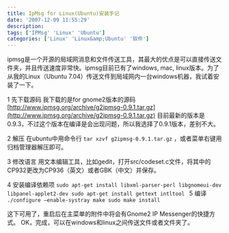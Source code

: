 ```yaml
---
title: IpMsg for Linux(Ubuntu)安装手记
date: '2007-12-09 11:55:29'
description: 
tags: ['IPMsg' 'Linux' 'Ubuntu']
categories: ['Linux' 'Linux&amp;Ubuntu' '软件']
---
```


ipmsg是一个开源的局域网消息和文件传送工具，其最大的优点是可以直接传送文件夹，并且传送速度非常快。ipmsg目前已有了windows, mac, linux版本。为了从我的Linux（Ubuntu 7.04）传送文件到局域网内一台windows机器，我试着安装了一下。

1 先下载源码
我下载的是for gnome2版本的源码
[http://www.ipmsg.org/archive/g2ipmsg-0.9.1.tar.gz](http://www.ipmsg.org/archive/g2ipmsg-0.9.1.tar.gz)
目前最新的版本是0.9.3，不过这个版本在编译是会出现问题，所以我选择了0.9.1版本，差别不大。

2 解压
在ubuntu中用命令行
`tar xzvf g2ipmsg-0.9.1.tar.gz`
，或者菜单右键用归档管理器解压即可。

3 修改语言
用文本编辑工具，比如gedit，打开src/codeset.c文件，将其中的CP932更改为CP936（英文）或者GBK（中文）并保存。

4 安装编译依赖项
`sudo apt-get install libxml-parser-perl libgnomeui-dev libpanel-applet2-dev
sudo apt-get install gettext intltool
`
5 编译
`./configure –enable-systray
make
sudo make install`

这下可用了，重启后在主菜单的附件中将会有Gnome2 IP Messenger的快捷方式。
OK，完成，可以在windows和linux之间传送文件或者文件夹了。
